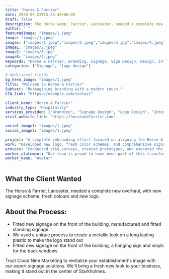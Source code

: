 ```yaml
---
title: "Horse & Farrier"
date: 2020-09-23T15:28:43+06:00
draft: false
description: The Horse &amp; Farrier, Lancaster, needed a complete new overhaul, with new signage scheme, fresh colours and new logo.
author: " "
featuredImage: "images/1.jpeg"
image: "images/1.jpeg"
images: ["images/1.jpeg","images/2.jpeg","images/3.jpg","images/4.jpeg"]
image1: "images/2.jpeg"
image2: "images/3.jpg"
image3: "images/4.jpeg"
keywords: "Horse & Farrier, Branding, Signage, Sign Design, Design, interior signage, exterior design"
categories: ["Signage", "logo design"]

# Additional fields
bg_hero_image: "images/1.jpeg"
Title: "Welcome to Horse & Farrier"
Subtext: "Reimagining branding with a modern touch."
CTA_link: "https://example.com/contact"

client_name: "Horse & Farrier"
industry_type: "Hospitality"
services_provided: ["Branding", "Signage Design", "Logo Design", "Interior & Exterior Design"]
visit_website_link: "https://horseandfarrier.com"

social_image1: "images/1.jpeg"
social_image2: "images/1.jpeg"

project: "A complete rebranding effort focused on aligning the Horse & Farrier with modern aesthetics."
work: "Developed new logo, fresh color schemes, and comprehensive signage solutions."
process: "Conducted site surveys, created prototypes, and executed the redesign with precision."
worker_statement: "Our team is proud to have been part of this transformative journey for Horse & Farrier."
worker_name: "Avatar"
---
```


## What the Client Wanted
The Horse & Farrier, Lancaster, needed a complete new overhaul, with new signage scheme, fresh colours and new logo.

## About the Process:
- Fitted new signage on the front of the building, manufactured and fitted standing signage
- We used a unique process to create a metallic look on a long lasting plastic to make the logo stand out
- Fitted new signage on the front of the building, a hanging sign and vinyls for the back windows



Trust Cloud Nine Marketing to revitalize your establishment's image with our expert signage solutions. We'll bring a fresh new look to your business, making it stand out in the center of Starkholmes.

